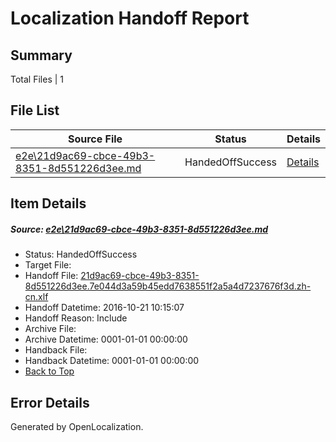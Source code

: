 # <a name='report-top'></a> Localization Handoff Report

## Summary
 Total Files | 1

## File List
 Source File | Status | Details 
 ----------- | ------ | ------- 
 [e2e\21d9ac69-cbce-49b3-8351-8d551226d3ee.md](https://github.com/OpenLocalizationTestOrg/ol-test0/blob/c1180a83c4a76e24cd09251904a0df9dcce1ab51/e2e/21d9ac69-cbce-49b3-8351-8d551226d3ee.md) | HandedOffSuccess | [Details](#9705123d921c845caa0f6225635f5fc9873eb9262)

## Item Details
##### <a name='9705123d921c845caa0f6225635f5fc9873eb9262'></a> Source: [e2e\21d9ac69-cbce-49b3-8351-8d551226d3ee.md](https://github.com/OpenLocalizationTestOrg/ol-test0/blob/c1180a83c4a76e24cd09251904a0df9dcce1ab51/e2e/21d9ac69-cbce-49b3-8351-8d551226d3ee.md)
* Status: HandedOffSuccess
* Target File: 
* Handoff File: [21d9ac69-cbce-49b3-8351-8d551226d3ee.7e044d3a59b45edd7638551f2a5a4d7237676f3d.zh-cn.xlf](https://github.com/OpenLocalizationTestOrg/ol-test0-handoff/blob/6c57ca51c77d6d8f4f2b9e39c9084416758f0e89/ol-handoff/OpenLocalizationTestOrg/ol-test0-zhcn/shujia/ht/21d9ac69-cbce-49b3-8351-8d551226d3ee.7e044d3a59b45edd7638551f2a5a4d7237676f3d.zh-cn.xlf)
* Handoff Datetime: 2016-10-21 10:15:07
* Handoff Reason: Include
* Archive File: 
* Archive Datetime: 0001-01-01 00:00:00
* Handback File: 
* Handback Datetime: 0001-01-01 00:00:00
* [Back to Top](#report-top)


## Error Details

Generated by OpenLocalization.
